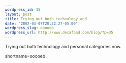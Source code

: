 ```yaml
--- 
wordpress_id: 35
layout: post
title: Trying out both technology and
date: "2002-03-07T20:22:27-05:00"
wordpress_slug: ooooeb
wordpress_url: http://www.decafbad.com/blog/?p=35
---
```

Trying out both technology and personal categories now.
<!--more-->
shortname=ooooeb
